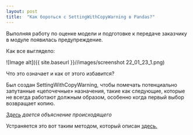 ```yaml
---
layout: post
title:  "Как бороться с SettingWithCopyWarning в Pandas?"
---
```

Выполняя работу по оценке модели и подготовке к передаче заказчику в модуле появилась предупреждение.

Как все выглядело:

![Image alt]({{ site.baseurl }}//images/screenshot 22_01_23_1.png)


Что это означает и как от этого избавится?

Был создан SettingWithCopyWarning, чтобы помечать потенциально запутанные «цепочечные» назначения, такие как следующие, 
которые не всегда работают должным образом, особенно когда первый выбор возвращает копию.

*[Здесь](https://pandas.pydata.org/pandas-docs/stable/user_guide/indexing.html#returning-a-view-versus-a-copy) дается объяснение происходящегo*


Устраняется это вот таким методом, который описан [здесь.](https://stackoverflow.com/questions/20625582/how-to-deal-with-settingwithcopywarning-in-pandas)
